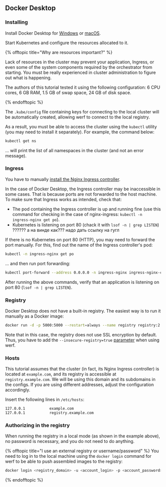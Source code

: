 ## Docker Desktop

### Installing

Install Docker Desktop for [Windows](https://docs.docker.com/docker-for-windows/install/) or [macOS](https://docs.docker.com/docker-for-mac/install/).

Start Kubernetes and configure the resources allocated to it.

{% offtopic title="Why are resources important?" %}

Lack of resources in the cluster may prevent your application, Ingress, or even some of the system components required by the orchestrator from starting. You must be really experienced in cluster administration to figure out what is happening.

The authors of this tutorial tested it using the following configuration: 6 CPU cores, 6 GB RAM, 1.5 GB of swap space, 24 GB of disk space. 

{% endofftopic %}

The `.kube/config` file containing keys for connecting to the local cluster will be automatically created, allowing werf to connect to the local registry.

As a result, you must be able to access the cluster using the `kubectl` utility (you may need to install it separately). For example, the command below:

```bash
kubectl get ns
```

… will print the list of all namespaces in the cluster (and not an error message).

### Ingress

You have to manually [install the Nginx Ingress controller](https://kubernetes.github.io/ingress-nginx/deploy/).

In the case of Docker Desktop, the Ingress controller may be inaccessible in some cases. That is because ports are not forwarded to the host machine. To make sure that Ingress works as intended, check that:

- The pod containing the Ingress controller is up and running fine (use this command for checking in the case of nginx-ingress: `kubectl -n ingress-nginx get po`).
- Kubernetes is listening on port 80 (chack it with `lsof -n | grep LISTEN`) ?????? а на винде как??? надо дать ссылку на гугл

If there is no Kubernetes on port 80 (HTTP), you may need to forward the port manually. For this, find out the name of the Ingress controller's pod:

```bash
kubectl -n ingress-nginx get po
```

… and then run port forwarding:

```bash
kubectl port-forward --address 0.0.0.0 -n ingress-nginx ingress-nginx-controller-<random_alphanumeric_sequence> 80:80
```

After running the above commands, verify that an application is listening on port 80 (`lsof -n | grep LISTEN`).

### Registry

Docker Desktop does not have a built-in registry. The easiest way is to run it manually as a Docker image:

```bash
docker run -d -p 5000:5000 --restart=always --name registry registry:2
```

Note that in this case, the registry does not use SSL encryption by default. Thus, you have to add the `--insecure-registry=true` [parameter](https://werf.io/documentation/reference/cli/werf_managed_images_add.html#options) when using werf.

### Hosts

This tutorial assumes that the cluster (in fact, its Nginx Ingress controller) is located at `example.com`, and its registry is accessible at `registry.example.com`. We will be using this domain and its subdomains in the configs. If you are using different addresses, adjust the configuration accordingly.

Insert the following lines in `/etc/hosts`:

```
127.0.0.1           example.com
127.0.0.1           registry.example.com
```

### Authorizing in the registry

When running the registry in a local mode (as shown in the example above), no password is necessary, and you do not need to do anything.

{% offtopic title="I use an external registry or username/password" %}
You need to log in to the local machine using the `docker login` command for werf to be able to push assembled images to the registry:

```bash
docker login <registry_domain> -u <account_login> -p <account_password>
```
{% endofftopic %}
